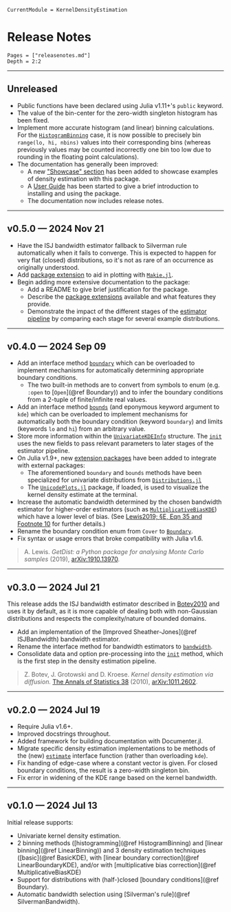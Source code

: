 ```@meta
CurrentModule = KernelDensityEstimation
```

# Release Notes

```@contents
Pages = ["releasenotes.md"]
Depth = 2:2
```

---

## Unreleased

- Public functions have been declared using Julia v1.11+'s `public` keyword.
- The value of the bin-center for the zero-width singleton histogram has been fixed.
- Implement more accurate histogram (and linear) binning calculations.
  For the [`HistogramBinning`](@ref) case, it is now possible to precisely bin `range(lo, hi, nbins)` values into their
  corresponding bins (whereas previously values may be counted incorrectly one bin too low due to rounding in the
  floating point calculations).
- The documentation has generally been improved:
  - A new ["Showcase" section](showcase.md) has been added to showcase examples of density estimation with this package.
  - A [User Guide](userguide.md) has been started to give a brief introduction to installing and using the package.
  - The documentation now includes release notes.

---

## v0.5.0 — 2024 Nov 21

- Have the ISJ bandwidth estimator fallback to Silverman rule automatically when it fails to converge.
  This is expected to happen for very flat (closed) distributions, so it's not as rare of an occurrence as originally
  understood.
- Add [package extension](extensions.md#ext-makie) to aid in plotting with
  [`Makie.jl`](https://juliahub.com/ui/Packages/General/Makie.jl).
- Begin adding more extensive documentation to the package:
  - Add a README to give brief justification for the package.
  - Describe the [package extensions](extensions.md) available and what features they provide.
  - Demonstrate the impact of the different stages of the [estimator pipeline](explain.md#estimator-pipeline) by
    comparing each stage for several example distributions.

---

## v0.4.0 — 2024 Sep 09

- Add an interface method [`boundary`](@ref) which can be overloaded to implement mechanisms for automatically
  determining appropriate boundary conditions.
  - The two built-in methods are to convert from symbols to enum (e.g. `:open` to [`Open`](@ref Boundary)) and to infer
    the boundary conditions from a 2-tuple of finite/infinite real values.
- Add an interface method [`bounds`](@ref) (and eponymous keyword argument to `kde`) which can be overloaded to
  implement mechanisms for automatically both the boundary condition (keyword `boundary`) and limits (keywords `lo`
  and `hi`) from an arbitrary value.
- Store more information within the [`UnivariateKDEInfo`](@ref) structure. The [`init`](@ref) uses the new fields to
  pass relevant parameters to later stages of the estimator pipeline.
- On Julia v1.9+, new [extension packages](extensions.md) have been added to integrate with external packages:
  - The aforementioned `boundary` and `bounds` methods have been specialized for univariate distributions from
    [`Distributions.jl`](https://juliahub.com/ui/Packages/General/Distributions)
  - The [`UnicodePlots.jl`](https://juliahub.com/ui/Packages/General/UnicodePlots) package, if loaded, is used to
    visualize the kernel density estimate at the terminal.
- Increase the automatic bandwidth determined by the chosen bandwidth estimator for higher-order estimators (such as
  [`MultiplicativeBiasKDE`](@ref)) which have a lower level of bias.
  (See [Lewis2019; §E, Eqn 35 and Footnote 10](@citet) for further details.)
- Rename the boundary condition enum from `Cover` to [`Boundary`](@ref).
- Fix syntax or usage errors that broke compatibility with Julia v1.6.

> A. Lewis. _GetDist: a Python package for analysing Monte Carlo samples_ (2019),
> [arXiv:1910.13970](https://arxiv.org/abs/1910.13970).

---

## v0.3.0 — 2024 Jul 21

This release adds the ISJ bandwidth estimator described in [Botev2010](@citet) and uses it by default, as it is more
capable of dealing both with non-Gaussian distributions and respects the complexity/nature of bounded domains.

- Add an implementation of the [Improved Sheather-Jones](@ref ISJBandwidth) bandwidth estimator.
- Rename the interface method for bandwidth estimators to [`bandwidth`](@ref).
- Consolidate data and option pre-processing into the [`init`](@ref) method, which is the first step in the density
  estimation pipeline.

> Z. Botev, J. Grotowski and D. Kroese. _Kernel density estimation via diffusion._
>  [The Annals of Statistics 38](https://doi.org/10.1214/10-aos799) (2010),
>  [arXiv:1011.2602](https://arxiv.org/abs/1011.2602).

---

## v0.2.0 — 2024 Jul 19

- Require Julia v1.6+.
- Improved docstrings throughout.
- Added framework for building documentation with Documenter.jl.
- Migrate specific density estimation implementations to be methods of the (new) [`estimate`](@ref) interface function
  (rather than overloading `kde`).
- Fix handing of edge-case where a constant vector is given. For closed boundary conditions, the result is a
  zero-width singleton bin.
- Fix error in widening of the KDE range based on the kernel bandwidth.

---

## v0.1.0 — 2024 Jul 13

Initial release supports:

- Univariate kernel density estimation.
- 2 binning methods ([histogramming](@ref HistogramBinning) and [linear binning](@ref LinearBinning)) and
  3 density estimation techniques ([basic](@ref BasicKDE), with [linear boundary correction](@ref LinearBoundaryKDE),
  and/or with [multiplicative bias correction](@ref MultiplicativeBiasKDE)
- Support for distributions with (half-)closed [boundary conditions](@ref Boundary).
- Automatic bandwidth selection using [Silverman's rule](@ref SilvermanBandwidth).
